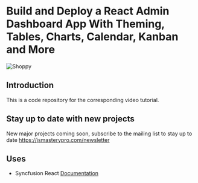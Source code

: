 # Build and Deploy a React Admin Dashboard App With Theming, Tables, Charts, Calendar, Kanban and More

![Shoppy](https://i.ibb.co/W6g39w3/image.png)

## Introduction

This is a code repository for the corresponding video tutorial.

## Stay up to date with new projects

New major projects coming soon, subscribe to the mailing list to stay up to date https://jsmasterypro.com/newsletter

## Uses

-   Syncfusion React [Documentation](https://www.syncfusion.com/products/react/documentation)
